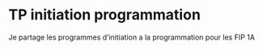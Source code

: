 # TP initiation programmation
Je partage les programmes d’initiation a la programmation pour les FIP 1A 
